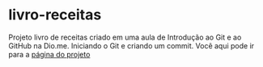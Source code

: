 # livro-receitas
Projeto livro de receitas criado em uma aula de Introdução ao Git e ao GitHub na Dio.me. Iniciando o Git e criando um commit.
Você aqui pode ir para a [página do projeto](https://github.com/LuizEiterer/livro-receitas/blob/gh-pages/index.md)
